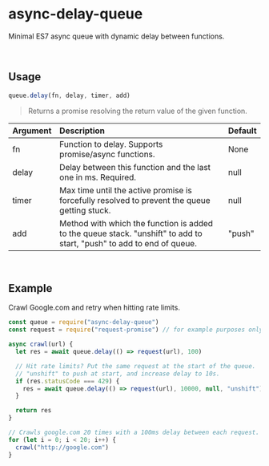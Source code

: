 # async-delay-queue
Minimal ES7 async queue with dynamic delay between functions.

<br>

## Usage
```js
queue.delay(fn, delay, timer, add)
```
> Returns a promise resolving the return value of the given function.

| Argument | Description | Default |
|:------------- |:------------- |:------------- |
| fn | Function to delay. Supports promise/async functions. | None |
| delay | Delay between this function and the last one in ms. Required. | null |
| timer | Max time until the active promise is forcefully resolved to prevent the queue getting stuck. | null |
| add | Method with which the function is added to the queue stack. "unshift" to add to start, "push" to add to end of queue. | "push" |

<br>

## Example
Crawl Google.com and retry when hitting rate limits.
```js
const queue = require("async-delay-queue")
const request = require("request-promise") // for example purposes only

async crawl(url) {
  let res = await queue.delay(() => request(url), 100)

  // Hit rate limits? Put the same request at the start of the queue.
  // "unshift" to push at start, and increase delay to 10s.
  if (res.statusCode === 429) {
    res = await queue.delay(() => request(url), 10000, null, "unshift")
  }

  return res
}

// Crawls google.com 20 times with a 100ms delay between each request.
for (let i = 0; i < 20; i++) {
  crawl("http://google.com")
}
```
